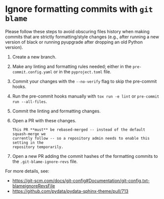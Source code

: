 # Ignore formatting commits with `git blame`

Please follow these steps to avoid obscuring files history when making commits that are
strictly formatting/style changes (e.g., after running a new version of black or running
pyupgrade after dropping an old Python version).

1. Create a new branch.
2. Make any linting and formatting rules needed; either in the `pre-commit.config.yaml`
   or in the `pyproject.toml` file.
3. Commit your changes with the `--no-verify` flag to skip the pre-commit hooks.
4. Run the pre-commit hooks manually with `tox run -e lint` or `pre-commit run --all-files`.
5. Commit the linting and formatting changes.
6. Open a PR with these changes.

   ```{important}
   This PR **must** be rebased-merged -- instead of the default squash-merge we
   currently follow -- so a repository admin needs to enable this setting in the
   repository temporarily.

   ```

7. Open a new PR adding the commit hashes of the formatting commits to the `.git-blame-ignore-revs` file.

For more details, see:

- <https://git-scm.com/docs/git-config#Documentation/git-config.txt-blameignoreRevsFile>
- <https://github.com/pydata/pydata-sphinx-theme/pull/713>
